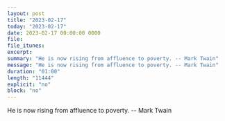 ```yaml
---
layout: post
title: "2023-02-17"
today: "2023-02-17"
date: 2023-02-17 00:00:00 0000
file:
file_itunes:
excerpt:
summary: "He is now rising from affluence to poverty. -- Mark Twain"
message: "He is now rising from affluence to poverty. -- Mark Twain"
duration: "01:00"
length: "11444"
explicit: "no"
block: "no"
---
```

He is now rising from affluence to poverty. -- Mark Twain

